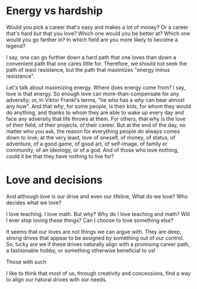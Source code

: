 
# Energy vs hardship
Would you pick a career that's easy and makes a lot of money? Or a career that's hard but that you love?
Which one would you be better at?
Which one would you go farther in?
In which field are you more likely to become a legend?

I say, one can go further down a hard path that one loves than down a convenient path that one cares little for. Therefore, we should not seek the path of least resistance, but the path that maximizes "energy minus resistance".

Let's talk about maximizing energy. Where does energy come from? I say, love is that energy. So enough love can more-than-compensate for any adversity; or, in Viktor Frankl's terms, "he who has a *why* can bear almost any *how*". And that *why*, for some people, is their kids, for whom they would do anything, and thanks to whom they are able to wake up every day and face any adversity that life throws at them. For others, that why is the love of their field, of their projects, of their career. But at the end of the day, no matter who you ask, the reason for everything people do always comes down to love; at the very least, love of oneself, of money, of status, of adventure, of a good game, of good art, of self-image, of family or community, of an ideology, or of a god. And of those who love nothing, could it be that they have nothing to live for?
# Love and decisions
And although love is our drive and even our lifeline, What do we love? Who decides what we love?

I love teaching. I love math. But why? Why do I love teaching and math? Will I ever stop loving these things? Can I choose to love something else?

It seems that our loves are not things we can argue with. They are deep, strong drives that appear to be assigned by something out of our control. So, lucky are we if these drives naturally align with a promising career path, a fashionable hobby, or something otherwise beneficial to us!

Those with such 

I like to think that most of us, through creativity and concessions, find a way to align our natural drives with our needs. 